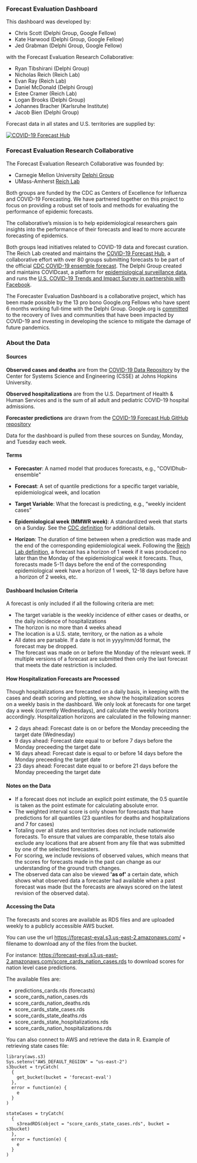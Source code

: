 ### Forecast Evaluation Dashboard

This dashboard was developed by:

* Chris Scott (Delphi Group, Google Fellow)
* Kate Harwood (Delphi Group, Google Fellow)
* Jed Grabman (Delphi Group, Google Fellow)

with the Forecast Evaluation Research Collaborative:

* Ryan Tibshirani (Delphi Group)
* Nicholas Reich (Reich Lab)
* Evan Ray (Reich Lab)
* Daniel McDonald (Delphi Group)
* Estee Cramer (Reich Lab)
* Logan Brooks (Delphi Group)
* Johannes Bracher (Karlsruhe Institute)
* Jacob Bien (Delphi Group)

Forecast data in all states and U.S. territories are supplied by:

[![COVID-19 Forecast Hub](forecast-hub-logo.png)](https://covid19forecasthub.org)

### Forecast Evaluation Research Collaborative

The Forecast Evaluation Research Collaborative was founded by:

* Carnegie Mellon University [Delphi Group](https://delphi.cmu.edu)
* UMass-Amherst [Reich Lab](https://reichlab.io/)

Both groups are funded by the CDC as Centers of Excellence for Influenza and COVID-19 Forecasting. We have partnered together on this project to focus on providing a robust set of tools and methods for evaluating the performance of epidemic forecasts.  
  
The collaborative’s mission is to help epidemiological researchers gain insights into the performance of their forecasts and lead to more accurate forecasting of epidemics.  
  
Both groups lead initiatives related to COVID-19 data and forecast curation. The Reich Lab created and maintains the [COVID-19 Forecast Hub](https://covid19forecasthub.org/), a collaborative effort with over 80 groups submitting forecasts to be part of the official [CDC COVID-19 ensemble forecast](https://www.cdc.gov/coronavirus/2019-ncov/covid-data/mathematical-modeling.html). The Delphi Group created and maintains COVIDcast, a platform for [epidemiological surveillance data](https://delphi.cmu.edu/covidcast/), and runs the [U.S. COVID-19 Trends and Impact Survey in partnership with Facebook](https://delphi.cmu.edu/covidcast/surveys/).
  
The Forecaster Evaluation Dashboard is a collaborative project, which has been made possible by the 13 pro bono Google.org Fellows who have spent 6 months working full-time with the Delphi Group. Google.org is [committed](https://www.google.org/covid-19/) to the recovery of lives and communities that have been impacted by COVID-19 and investing in developing the science to mitigate the damage of future pandemics.  
  
### About the Data

#### **Sources**

**Observed cases and deaths** are from the [COVID-19 Data Repository](https://github.com/CSSEGISandData/COVID-19) by the Center for Systems Science and Engineering (CSSE) at Johns Hopkins University.

**Observed hospitalizations** are from the U.S. Department of Health & Human Services and is the sum of all adult and pediatric COVID-19 hospital admissions.
  
**Forecaster predictions** are drawn from the [COVID-19 Forecast Hub GitHub repository](https://github.com/reichlab/covid19-forecast-hub/)  
  
Data for the dashboard is pulled from these sources on Sunday, Monday, and Tuesday each week.

#### **Terms**

*   **Forecaster**:  A named model that produces forecasts, e.g., "COVIDhub-ensemble"
    
*   **Forecast**: A set of quantile predictions for a specific target variable, epidemiological week, and location 
    
*   **Target Variable**: What the forecast is predicting, e.g., “weekly incident cases”
        
*   **Epidemiological week (MMWR week)**: A standardized week that starts on a Sunday. See the [CDC definition](https://wwwn.cdc.gov/nndss/document/MMWR_week_overview.pdf) for additional details.

*   **Horizon**: The duration of time between when a prediction was made and the end of the corresponding epidemiological week. Following the [Reich Lab definition](https://github.com/reichlab/covid19-forecast-hub/blob/master/data-processed/README.md#target), a forecast has a horizon of 1 week if it was produced no later than the Monday of the epidemiological week it forecasts. Thus, forecasts made 5-11 days before the end of the corresponding epidemiological week have a horizon of 1 week, 12-18 days before have a horizon of 2 weeks, etc. 
  
#### **Dashboard Inclusion Criteria**
A forecast is only included if all the following criteria are met:

*   The target variable is the weekly incidence of either cases or deaths, or the daily incidence of hospitalizations
*   The horizon is no more than 4 weeks ahead
*   The location is a U.S. state, territory, or the nation as a whole
*   All dates are parsable. If a date is not in yyyy/mm/dd format, the forecast may be dropped.
*   The forecast was made on or before the Monday of the relevant week. If multiple versions of a forecast are submitted then only the last forecast that meets the date restriction is included.

#### **How Hospitalization Forecasts are Processed**
Though hospitalizations are forecasted on a daily basis, in keeping with the cases and death scoring and plotting, we show the hospitalization scores on a weekly basis in the dashboard. We only look at forecasts for one target day a week (currently Wednesdays), and calculate the weekly horizons accordingly. Hospitalization horizons are calculated in the following manner:
* 2 days ahead: Forecast date is on or before the Monday preceeding the target date (Wednesday)
* 9 days ahead: Forecast date equal to or before 7 days before the Monday preceeding the target date
* 16 days ahead: Forecast date is equal to or before 14 days before the Monday preceeding the target date
* 23 days ahead: Forecast date equal to or before 21 days before the Monday preceeding the target date

#### **Notes on the Data**

*   If a forecast does not include an explicit point estimate, the 0.5 quantile is taken as the point estimate for calculating absolute error.
*   The weighted interval score is only shown for forecasts that have predictions for all quantiles (23 quantiles for deaths and hospitalizations and 7 for cases)
*   Totaling over all states and territories does not include nationwide forecasts. To ensure that values are comparable, these totals also exclude any locations that are absent from any file that was submitted by one of the selected forecasters.
*   For scoring, we include revisions of observed values, which means that the scores for forecasts made in the past can change as our understanding of the ground truth changes.
*   The observed data can also be viewed **'as of'** a certain date, which shows what observed data a forecaster had available
when a past forecast was made (but the forecasts are always scored on the latest revision of the observed data).

#### **Accessing the Data**
The forecasts and scores are available as RDS files and are uploaded weekly to a publicly accessible AWS bucket.  

You can use the url https://forecast-eval.s3.us-east-2.amazonaws.com/ + filename to download
any of the files from the bucket.

For instance: https://forecast-eval.s3.us-east-2.amazonaws.com/score_cards_nation_cases.rds to download scores for nation level case predictions.

The available files are:
* predictions_cards.rds (forecasts)
* score_cards_nation_cases.rds
* score_cards_nation_deaths.rds
* score_cards_state_cases.rds
* score_cards_state_deaths.rds
* score_cards_state_hospitalizations.rds
* score_cards_nation_hospitalizations.rds

You can also connect to AWS and retrieve the data in R. Example of retrieving state cases file:

```
library(aws.s3)
Sys.setenv("AWS_DEFAULT_REGION" = "us-east-2")
s3bucket = tryCatch(
  {
    get_bucket(bucket = 'forecast-eval')
  },
  error = function(e) {
    e
  }
)

stateCases = tryCatch(
  {
    s3readRDS(object = "score_cards_state_cases.rds", bucket = s3bucket)
  },
  error = function(e) {
    e
  }
)
```
  
  
